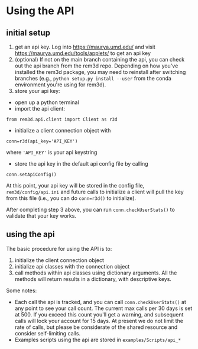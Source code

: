 # Using the API

## initial setup
1. get an api key. Log into https://maurya.umd.edu/ and visit https://maurya.umd.edu/tools/applets/ to get an api key
2. (optional) If not on the main branch containing the api, you can check out the api branch from the rem3d repo. Depending on how you've installed the rem3d package, you may need to reinstall after switching branches (e.g., `python setup.py install --user` from the conda environment you're using for rem3d).
3. store your api key:
 * open up a python terminal
 * import the api client:
 ```
 from rem3d.api.client import Client as r3d
 ```
 * initialize a client connection object with
  ```
  conn=r3d(api_key='API_KEY')
  ```
  where ``'API_KEY'`` is your api keystring
 * store the api key in the default api config file by calling
 ```
 conn.setApiConfig()
 ```

At this point, your api key will be stored in the config file, `rem3d/config/api.ini` and future calls to initialize a client will pull the key from this file (i.e., you can do `conn=r3d()` to initialize).

After completing step 3 above, you can run `conn.checkUserStats()` to validate that your key works.

## using the api

The basic procedure for using the API is to:
1. initialize the client connection object
2. initialize api classes with the connection object
3. call methods within api classes using dictionary arguments. All the methods will return results in a dictionary, with descriptive keys.

Some notes:
- Each call the api is tracked, and you can call `conn.checkUserStats()` at any point to see your call count. The current max calls per 30 days is set at 500. If you exceed this count you'll get a warning, and subsequent calls will lock your account for 15 days. At present we do not limit the rate of calls, but please be considerate of the shared resource and consider self-limiting calls. 
- Examples scripts using the api are stored in `examples/Scripts/api_*`
